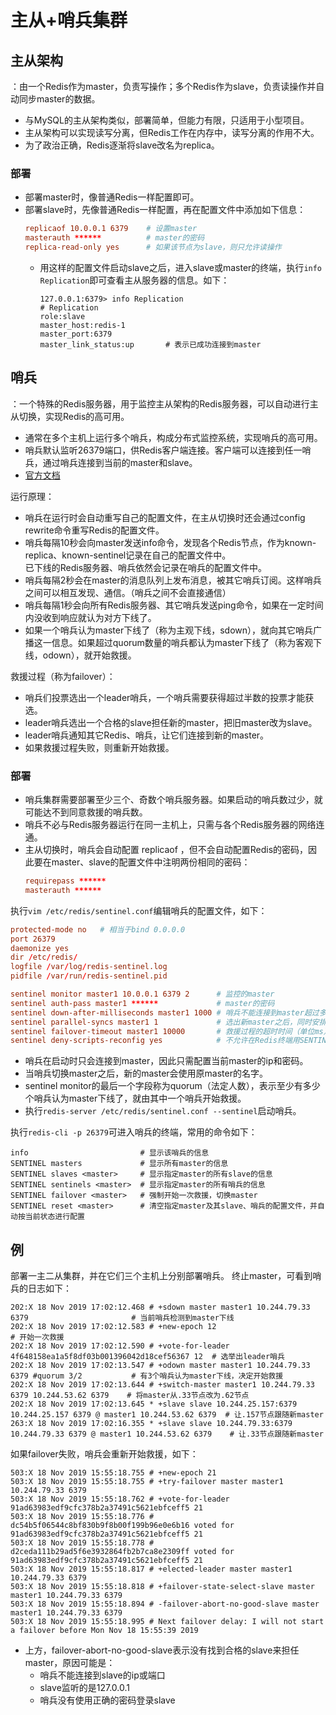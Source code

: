 # 主从+哨兵集群

## 主从架构

：由一个Redis作为master，负责写操作；多个Redis作为slave，负责读操作并自动同步master的数据。
- 与MySQL的主从架构类似，部署简单，但能力有限，只适用于小型项目。
- 主从架构可以实现读写分离，但Redis工作在内存中，读写分离的作用不大。
- 为了政治正确，Redis逐渐将slave改名为replica。

### 部署

- 部署master时，像普通Redis一样配置即可。
- 部署slave时，先像普通Redis一样配置，再在配置文件中添加如下信息：
    ```conf
    replicaof 10.0.0.1 6379    # 设置master
    masterauth ******          # master的密码
    replica-read-only yes      # 如果该节点为slave，则只允许读操作
    ```
  - 用这样的配置文件启动slave之后，进入slave或master的终端，执行`info Replication`即可查看主从服务器的信息。如下：
    ```shell
    127.0.0.1:6379> info Replication
    # Replication
    role:slave
    master_host:redis-1
    master_port:6379
    master_link_status:up       # 表示已成功连接到master
    ```

## 哨兵

：一个特殊的Redis服务器，用于监控主从架构的Redis服务器，可以自动进行主从切换，实现Redis的高可用。
- 通常在多个主机上运行多个哨兵，构成分布式监控系统，实现哨兵的高可用。
- 哨兵默认监听26379端口，供Redis客户端连接。客户端可以连接到任一哨兵，通过哨兵连接到当前的master和slave。
- [官方文档](https://redis.io/topics/sentinel)

运行原理：
- 哨兵在运行时会自动重写自己的配置文件，在主从切换时还会通过config rewrite命令重写Redis的配置文件。
- 哨兵每隔10秒会向master发送info命令，发现各个Redis节点，作为known-replica、known-sentinel记录在自己的配置文件中。
  <br>已下线的Redis服务器、哨兵依然会记录在哨兵的配置文件中。
- 哨兵每隔2秒会在master的消息队列上发布消息，被其它哨兵订阅。这样哨兵之间可以相互发现、通信。（哨兵之间不会直接通信）
- 哨兵每隔1秒会向所有Redis服务器、其它哨兵发送ping命令，如果在一定时间内没收到响应就认为对方下线了。
- 如果一个哨兵认为master下线了（称为主观下线，sdown），就向其它哨兵广播这一信息。如果超过quorum数量的哨兵都认为master下线了（称为客观下线，odown），就开始救援。

救援过程（称为failover）：
- 哨兵们投票选出一个leader哨兵，一个哨兵需要获得超过半数的投票才能获选。
- leader哨兵选出一个合格的slave担任新的master，把旧master改为slave。
- leader哨兵通知其它Redis、哨兵，让它们连接到新的master。
- 如果救援过程失败，则重新开始救援。

### 部署

- 哨兵集群需要部署至少三个、奇数个哨兵服务器。如果启动的哨兵数过少，就可能达不到同意救援的哨兵数。
- 哨兵不必与Redis服务器运行在同一主机上，只需与各个Redis服务器的网络连通。
- 主从切换时，哨兵会自动配置 replicaof ，但不会自动配置Redis的密码，因此要在master、slave的配置文件中注明两份相同的密码：
    ```conf
    requirepass ******
    masterauth ******
    ```

执行`vim /etc/redis/sentinel.conf`编辑哨兵的配置文件，如下：
```conf
protected-mode no   # 相当于bind 0.0.0.0
port 26379
daemonize yes
dir /etc/redis/
logfile /var/log/redis-sentinel.log
pidfile /var/run/redis-sentinel.pid

sentinel monitor master1 10.0.0.1 6379 2      # 监控的master
sentinel auth-pass master1 ******             # master的密码
sentinel down-after-milliseconds master1 1000 # 哨兵不能连接到master超过多久时（单位ms），就判断master下线了
sentinel parallel-syncs master1 1             # 选出新master之后，同时安排多少个slave与它开始同步
sentinel failover-timeout master1 10000       # 救援过程的超时时间（单位ms），超过该时间之后就认为救援失败
sentinel deny-scripts-reconfig yes            # 不允许在Redis终端用SENTINEL SET进行配置
```
- 哨兵在启动时只会连接到master，因此只需配置当前master的ip和密码。
- 当哨兵切换master之后，新的master会使用原master的名字。
- sentinel monitor的最后一个字段称为quorum（法定人数），表示至少有多少个哨兵认为master下线了，就由其中一个哨兵开始救援。
- 执行`redis-server /etc/redis/sentinel.conf --sentinel`启动哨兵。

执行`redis-cli -p 26379`可进入哨兵的终端，常用的命令如下：
```shell
info                         # 显示该哨兵的信息
SENTINEL masters             # 显示所有master的信息
SENTINEL slaves <master>     # 显示指定master的所有slave的信息
SENTINEL sentinels <master>  # 显示指定master的所有哨兵的信息
SENTINEL failover <master>   # 强制开始一次救援，切换master
SENTINEL reset <master>      # 清空指定master及其slave、哨兵的配置文件，并自动按当前状态进行配置
```

## 例

部署一主二从集群，并在它们三个主机上分别部署哨兵。
终止master，可看到哨兵的日志如下：
```
202:X 18 Nov 2019 17:02:12.468 # +sdown master master1 10.244.79.33 6379                       # 当前哨兵检测到master下线
202:X 18 Nov 2019 17:02:12.583 # +new-epoch 12                                                 # 开始一次救援
202:X 18 Nov 2019 17:02:12.590 # +vote-for-leader 4f648158ea1a5f8df03b001396042d18cef56367 12  # 选举出leader哨兵
202:X 18 Nov 2019 17:02:13.547 # +odown master master1 10.244.79.33 6379 #quorum 3/2           # 有3个哨兵认为master下线，决定开始救援
202:X 18 Nov 2019 17:02:13.644 # +switch-master master1 10.244.79.33 6379 10.244.53.62 6379    # 将master从.33节点改为.62节点
202:X 18 Nov 2019 17:02:13.645 * +slave slave 10.244.25.157:6379 10.244.25.157 6379 @ master1 10.244.53.62 6379  # 让.157节点跟随新master
263:X 18 Nov 2019 17:02:16.355 * +slave slave 10.244.79.33:6379 10.244.79.33 6379 @ master1 10.244.53.62 6379    # 让.33节点跟随新master
```
如果failover失败，哨兵会重新开始救援，如下：
```
503:X 18 Nov 2019 15:55:18.755 # +new-epoch 21
503:X 18 Nov 2019 15:55:18.755 # +try-failover master master1 10.244.79.33 6379
503:X 18 Nov 2019 15:55:18.762 # +vote-for-leader 91ad63983edf9cfc378b2a37491c5621ebfceff5 21
503:X 18 Nov 2019 15:55:18.776 # dc54b5f06544c8bf830b9f8b00f199b96e0e6b16 voted for 91ad63983edf9cfc378b2a37491c5621ebfceff5 21
503:X 18 Nov 2019 15:55:18.778 # d2ceda111b29ad5f6e3932864fb2b7ca8e2309ff voted for 91ad63983edf9cfc378b2a37491c5621ebfceff5 21
503:X 18 Nov 2019 15:55:18.817 # +elected-leader master master1 10.244.79.33 6379
503:X 18 Nov 2019 15:55:18.818 # +failover-state-select-slave master master1 10.244.79.33 6379
503:X 18 Nov 2019 15:55:18.894 # -failover-abort-no-good-slave master master1 10.244.79.33 6379
503:X 18 Nov 2019 15:55:18.995 # Next failover delay: I will not start a failover before Mon Nov 18 15:55:39 2019
```
- 上方，failover-abort-no-good-slave表示没有找到合格的slave来担任master，原因可能是：
  - 哨兵不能连接到slave的ip或端口
  - slave监听的是127.0.0.1
  - 哨兵没有使用正确的密码登录slave
